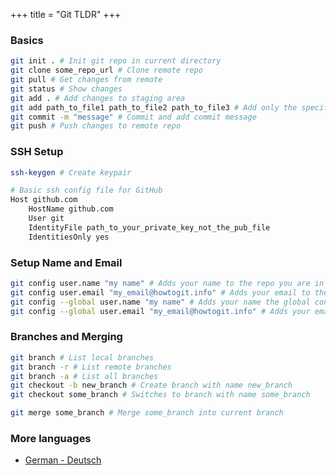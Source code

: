 +++
title = "Git TLDR"
+++

### Basics
```bash
git init . # Init git repo in current directory
git clone some_repo_url # Clone remote repo
git pull # Get changes from remote
git status # Show changes
git add . # Add changes to staging area
git add path_to_file1 path_to_file2 path_to_file3 # Add only the specified files to the staging area
git commit -m "message" # Commit and add commit message
git push # Push changes to remote repo
```

### SSH Setup
```bash
ssh-keygen # Create keypair

# Basic ssh config file for GitHub
Host github.com
    HostName github.com
    User git
    IdentityFile path_to_your_private_key_not_the_pub_file
    IdentitiesOnly yes
```


### Setup Name and Email
```bash
git config user.name "my name" # Adds your name to the repo you are in
git config user.email "my_email@howtogit.info" # Adds your email to the repo you are in 
git config --global user.name "my name" # Adds your name the global config
git config --global user.email "my_email@howtogit.info" # Adds your email to the global config
```


### Branches and Merging
```bash
git branch # List local branches
git branch -r # List remote branches
git branch -a # List all branches
git checkout -b new_branch # Create branch with name new_branch
git checkout some_branch # Switches to branch with name some_branch

git merge some_branch # Merge some_branch into current branch
```

### More languages

- [German - Deutsch](https://howtogit.info/de/tldr/)

